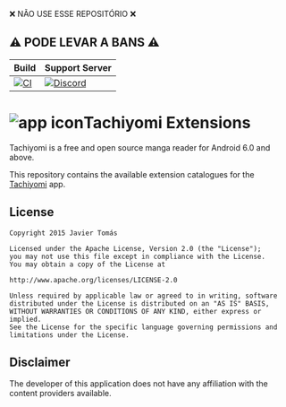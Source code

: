 ❌ NÃO USE ESSE REPOSITÓRIO ❌
## ⚠️ PODE LEVAR A BANS ⚠️

| Build | Support Server |
|-------|---------|
| [![CI](https://github.com/Ashuyomi/Ashuyomi-extensions/actions/workflows/build_push.yml/badge.svg)](https://github.com/Ashuyomi/Ashuyomi-extensions/actions) | [![Discord](https://img.shields.io/discord/349436576037732353.svg?label=discord&labelColor=7289da&color=2c2f33&style=flat)](https://discord.gg/tachiyomi) |

# ![app icon](./.github/readme-images/app-icon.png)Tachiyomi Extensions
Tachiyomi is a free and open source manga reader for Android 6.0 and above.

This repository contains the available extension catalogues for the [Tachiyomi](https://github.com/tachiyomiorg/tachiyomi) app.

## License

    Copyright 2015 Javier Tomás

    Licensed under the Apache License, Version 2.0 (the "License");
    you may not use this file except in compliance with the License.
    You may obtain a copy of the License at

    http://www.apache.org/licenses/LICENSE-2.0

    Unless required by applicable law or agreed to in writing, software
    distributed under the License is distributed on an "AS IS" BASIS,
    WITHOUT WARRANTIES OR CONDITIONS OF ANY KIND, either express or implied.
    See the License for the specific language governing permissions and
    limitations under the License.

## Disclaimer

The developer of this application does not have any affiliation with the content providers available.

